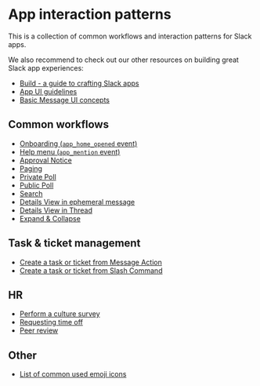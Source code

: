 # App interaction patterns

This is a collection of common workflows and interaction patterns for Slack apps.

We also recommend to check out our other resources on building great Slack app experiences:

* [Build - a guide to crafting Slack apps](https://slack.dev/guides/Build.pdf)
* [App UI guidelines](https://slack.dev/guides/AppUIGuidelines.pdf)
* [Basic Message UI concepts](https://docs.google.com/presentation/d/10IGKfJzEFhOGRGzsng4SC8fyU8ASkb71SgE7Q6jnRyQ/edit?usp=sharing)

## Common workflows

* [Onboarding (`app_home_opened` event)](./app-home-opened/README.md)
* [Help menu (`app_mention` event)](./app-mention/README.md)
* [Approval Notice](./approval/README.md)
* [Paging](./paging/README.md)
* [Private Poll](./private-poll/README.md)
* [Public Poll](./public-poll/README.md)
* [Search](./search/README.md)
* [Details View in ephemeral message](./details-ephemeral/README.md)
* [Details View in Thread](./details-thread/README.md)
* [Expand & Collapse](./expand-collapse/README.md)

## Task & ticket management

* [Create a task or ticket from Message Action](./task-and-ticket-management/create-task-message-action/README.md)
* [Create a task or ticket from Slash Command](./task-and-ticket-management/create-task-slash-command/README.md)

## HR

* [Perform a culture survey](./hr/survey/README.md)
* [Requesting time off](./hr/timeoff/README.md)
* [Peer review](./hr/review/README.md)

## Other

* [List of common used emoji icons](https://gist.github.com/pichsenmeister/50639f68e8bbf9276efdb18fba9e13d2)
